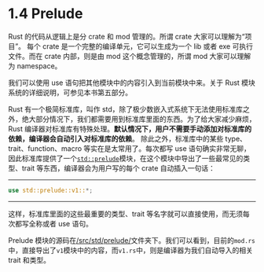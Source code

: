 # 1.4 Prelude

Rust 的代码从逻辑上是分 crate 和 mod 管理的。所谓 crate 大家可以理解为“项目”。
每个 crate 是一个完整的编译单元，它可以生成为一个 lib 或者 exe 可执行文件。而在 crate 内部，则是由 mod 这个概念管理的，所谓 mod 大家可以理解为 namespace。

我们可以使用 use 语句把其他模块中的内容引入到当前模块中来。关于 Rust 模块系统的详细说明，可参见本书第五部分。

Rust 有一个极简标准库，叫作 std，除了极少数嵌入式系统下无法使用标准库之外，绝大部分情况下，我们都需要用到标准库里面的东西。为了给大家减少麻烦，Rust 编译器对标准库有特殊处理。**默认情况下，用户不需要手动添加对标准库的依赖，编译器会自动引入对标准库的依赖**。
除此之外，标准库中的某些 type、trait、function、macro 等实在是太常用了。每次都写 use 语句确实非常无聊，因此标准库提供了一个[`std::prelude`](https://doc.rust-lang.org/std/prelude/index.html)模块，在这个模块中导出了一些最常见的类型、trait 等东西，编译器会为用户写的每个 crate 自动插入一句话：

---

```rust
use std::prelude::v1::*;
```

---

这样，标准库里面的这些最重要的类型、trait 等名字就可以直接使用，而无须每次都写全称或者 use 语句。

Prelude 模块的源码在[/src/std/prelude/](https://doc.rust-lang.org/src/std/prelude/v1.rs.html)文件夹下。我们可以看到，目前的`mod.rs`中，直接导出了`v1`模块中的内容，而`v1.rs`中，则是编译器为我们自动导入的相关 trait 和类型。

